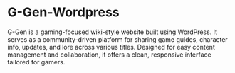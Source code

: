 # G-Gen-Wordpress
G-Gen is a gaming-focused wiki-style website built using WordPress. It serves as a community-driven platform for sharing game guides, character info, updates, and lore across various titles. Designed for easy content management and collaboration, it offers a clean, responsive interface tailored for gamers.
